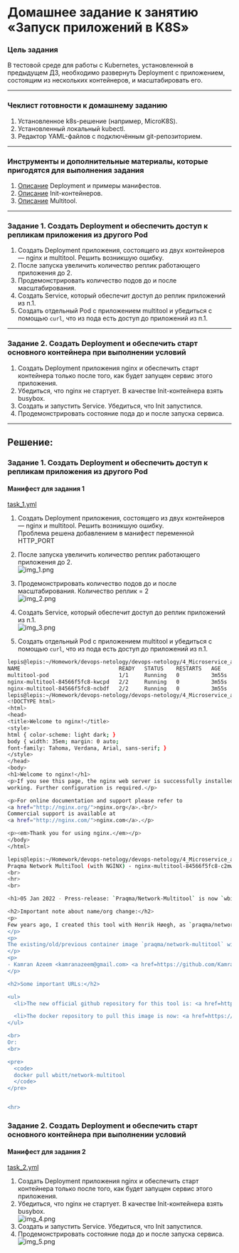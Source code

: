 # Домашнее задание к занятию «Запуск приложений в K8S»

### Цель задания

В тестовой среде для работы с Kubernetes, установленной в предыдущем ДЗ, необходимо развернуть Deployment с приложением, состоящим из нескольких контейнеров, и масштабировать его.

------

### Чеклист готовности к домашнему заданию

1. Установленное k8s-решение (например, MicroK8S).
2. Установленный локальный kubectl.
3. Редактор YAML-файлов с подключённым git-репозиторием.

------

### Инструменты и дополнительные материалы, которые пригодятся для выполнения задания

1. [Описание](https://kubernetes.io/docs/concepts/workloads/controllers/deployment/) Deployment и примеры манифестов.
2. [Описание](https://kubernetes.io/docs/concepts/workloads/pods/init-containers/) Init-контейнеров.
3. [Описание](https://github.com/wbitt/Network-MultiTool) Multitool.

------

### Задание 1. Создать Deployment и обеспечить доступ к репликам приложения из другого Pod

1. Создать Deployment приложения, состоящего из двух контейнеров — nginx и multitool. Решить возникшую ошибку.
2. После запуска увеличить количество реплик работающего приложения до 2.
3. Продемонстрировать количество подов до и после масштабирования.
4. Создать Service, который обеспечит доступ до реплик приложений из п.1.
5. Создать отдельный Pod с приложением multitool и убедиться с помощью `curl`, что из пода есть доступ до приложений из п.1.

------

### Задание 2. Создать Deployment и обеспечить старт основного контейнера при выполнении условий

1. Создать Deployment приложения nginx и обеспечить старт контейнера только после того, как будет запущен сервис этого приложения.
2. Убедиться, что nginx не стартует. В качестве Init-контейнера взять busybox.
3. Создать и запустить Service. Убедиться, что Init запустился.
4. Продемонстрировать состояние пода до и после запуска сервиса.

------
## Решение:  

### Задание 1. Создать Deployment и обеспечить доступ к репликам приложения из другого Pod  
#### Манифест для задания 1  
[task_1.yml](https://github.com/Lepisok/devops-netology/blob/main/4_Microservice_architecture/11-kubernetes-07/src/task_1.yml)  
1. Создать Deployment приложения, состоящего из двух контейнеров — nginx и multitool. Решить возникшую ошибку.  
Проблема решена добавлением в манифест переменной HTTP_PORT  

2. После запуска увеличить количество реплик работающего приложения до 2.  
  ![img_1.png](img/img_1.png) 
3. Продемонстрировать количество подов до и после масштабирования.
      Количество реплик = 2  
  ![img_2.png](img/img_2.png)  

4. Создать Service, который обеспечит доступ до реплик приложений из п.1.  
![img_3.png](img/img_3.png) 

5. Создать отдельный Pod с приложением multitool и убедиться с помощью `curl`, что из пода есть доступ до приложений из п.1.
```bash
lepis@lepis:~/Homework/devops-netology/devops-netology/4_Microservice_architecture/11-kubernetes-07/src$ kubectl get pods -o wide 
NAME                               READY   STATUS    RESTARTS   AGE     IP             NODE    NOMINATED NODE   READINESS GATES
multitool-pod                      1/1     Running   0          3m55s   10.1.221.236   lepis   <none>           <none>
nginx-multitool-84566f5fc8-kwcpd   2/2     Running   0          3m55s   10.1.221.233   lepis   <none>           <none>
nginx-multitool-84566f5fc8-ncbdf   2/2     Running   0          3m55s   10.1.221.237   lepis   <none>           <none>
lepis@lepis:~/Homework/devops-netology/devops-netology/4_Microservice_architecture/11-kubernetes-07/src$ kubectl exec -it multitool-pod -- curl nginx-multitool
<!DOCTYPE html>
<html>
<head>
<title>Welcome to nginx!</title>
<style>
html { color-scheme: light dark; }
body { width: 35em; margin: 0 auto;
font-family: Tahoma, Verdana, Arial, sans-serif; }
</style>
</head>
<body>
<h1>Welcome to nginx!</h1>
<p>If you see this page, the nginx web server is successfully installed and
working. Further configuration is required.</p>

<p>For online documentation and support please refer to
<a href="http://nginx.org/">nginx.org</a>.<br/>
Commercial support is available at
<a href="http://nginx.com/">nginx.com</a>.</p>

<p><em>Thank you for using nginx.</em></p>
</body>
</html>

lepis@lepis:~/Homework/devops-netology/devops-netology/4_Microservice_architecture/11-kubernetes-07/src$ kubectl exec -it multitool-pod -- curl nginx-multitool:8080
Praqma Network MultiTool (with NGINX) - nginx-multitool-84566f5fc8-c2mwx - 10.1.221.245 - HTTP: 8080 , HTTPS: 443
<br>
<hr>
<br>

<h1>05 Jan 2022 - Press-release: `Praqma/Network-Multitool` is now `wbitt/Network-Multitool`</h1>

<h2>Important note about name/org change:</h2>
<p>
Few years ago, I created this tool with Henrik Høegh, as `praqma/network-multitool`. Praqma was bought by another company, and now the "Praqma" brand is being dismantled. This means the network-multitool's git and docker repositories must go. Since, I was the one maintaining the docker image for all these years, it was decided by the current representatives of the company to hand it over to me so I can continue maintaining it. So, apart from a small change in the repository name, nothing has changed.<br>
</p>
<p>
The existing/old/previous container image `praqma/network-multitool` will continue to work and will remain available for **"some time"** - may be for a couple of months - not sure though. 
</p>
<p>
- Kamran Azeem <kamranazeem@gmail.com> <a href=https://github.com/KamranAzeem>https://github.com/KamranAzeem</a>
</p>

<h2>Some important URLs:</h2>

<ul>
  <li>The new official github repository for this tool is: <a href=https://github.com/wbitt/Network-MultiTool>https://github.com/wbitt/Network-MultiTool</a></li>

  <li>The docker repository to pull this image is now: <a href=https://hub.docker.com/r/wbitt/network-multitool>https://hub.docker.com/r/wbitt/network-multitool</a></li>
</ul>

<br>
Or:
<br>

<pre>
  <code>
  docker pull wbitt/network-multitool
  </code>
</pre>


<hr>
```

### Задание 2. Создать Deployment и обеспечить старт основного контейнера при выполнении условий
#### Манифест для задания 2  
 [task_2.yml](https://github.com/Lepisok/devops-netology/blob/main/4_Microservice_architecture/11-kubernetes-07/src/task_2.yml)  
1. Создать Deployment приложения nginx и обеспечить старт контейнера только после того, как будет запущен сервис этого приложения.  
2. Убедиться, что nginx не стартует. В качестве Init-контейнера взять busybox.  
![img_4.png](img/img_4.png) 
3. Создать и запустить Service. Убедиться, что Init запустился.  
4. Продемонстрировать состояние пода до и после запуска сервиса.  
![img_5.png](img/img_5.png) 